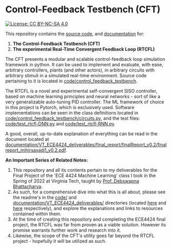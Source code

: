 # Control-Feedback Testbench (CFT)

[![License: CC BY-NC-SA
4.0](https://img.shields.io/badge/License-CC%20BY--NC--SA%204.0-lightgrey.svg)](https://creativecommons.org/licenses/by-nc-sa/4.0/)

This repository contains the [source code](./code/), and [documentation](./documentation/) for: 
1. **The Control-Feedback Testbench (CFT)**
2. **The experimental Real-Time Convergent Feedback Loop (RTCFL)**

The CFT presents a modular and scalable control-feedback loop simulation framework in python. It can be used to
implement and evaluate, with ease, arbitrary controllers, plants (and other actors), in arbitrary circuits with
arbitrary stimuli in a simulated real-time environment. Source code pertaining to it is located in
[code/control_feedback_testbench](code/control_feedback_testbench).

The RTCFL is a novel and experimental self-convergent SISO controller, based on machine learning principles and neural
networks - sort of like a very generalizable auto-tuning PID controller. The ML framework of choice in this project is
Pytorch, which is exclusively used. Software implementations can be seen in the class definitions located in
[code/control_feedback_testbench/circuits.py](code/control_feedback_testbench/circuits.py), and the test files:
[code/test_rtcfl-DNN.py](code/test_rtcfl-DNN.py) and [code/test_rtcfl-RNN.py](code/test_rtcfl-RNN.py).

A good, overall, up-to-date explanation of everything can be read in the document located at
[documentation/VT_ECE4424_deliverables/final_report/finalReport_v0.2/finalreport_mihirsavadi1_v0.2.pdf](documentation/VT_ECE4424_deliverables/final_report/finalReport_v0.2/finalreport_mihirsavadi1_v0.2.pdf).

**An Important Series of Related Notes:**
1. This repository and all its contents pertain to my deliverables for the Final Project of the 'ECE 4424 Machine
  Learning' class I took in the Spring of 2022 at Virginia Tech, taught by [Prof. Debswapna
  Bhattacharya](https://cs.vt.edu/people/faculty/deb-bhattacharya.html).
2. As such, for a comprehensive dive into what this is all about, please see the readme's in the [code/](./code/) and
  [documentation/VT_ECE4424_deliverables/](./documentation/VT_ECE4424_deliverables/) directories (located
  [here](./code/README.md) and [here](./documentation/VT_ECE4424_deliverables/README.md) respectively), and explore the
  explanations and links to resources contained within them.
3. At the time of creating this repository and completing the ECE4424 final project, the RTCFL was far from proven as a
  viable solution. However its promise warrants further work and research into it.
4. Likewise, the scope of the CFT's utility goes far beyond the RTCFL project - hopefully it will be utilized as such.